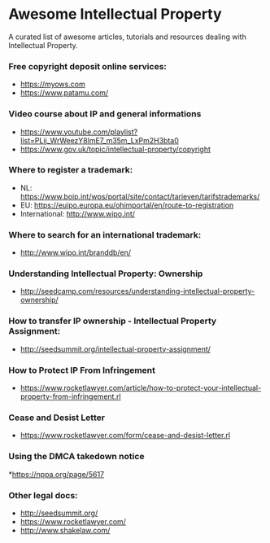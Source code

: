 # Awesome Intellectual Property
A curated list of awesome articles, tutorials and resources dealing with Intellectual Property.

### Free copyright deposit online services:
* https://myows.com
* https://www.patamu.com/

### Video course about IP and general informations
* https://www.youtube.com/playlist?list=PLij_WrWeezY8lmE7_m35m_LxPm2H3bta0
* https://www.gov.uk/topic/intellectual-property/copyright

### Where to register a trademark:

* NL: https://www.boip.int/wps/portal/site/contact/tarieven/tarifstrademarks/
* EU: https://euipo.europa.eu/ohimportal/en/route-to-registration
* International: http://www.wipo.int/

### Where to search for an international trademark:
* http://www.wipo.int/branddb/en/

### Understanding Intellectual Property: Ownership
* http://seedcamp.com/resources/understanding-intellectual-property-ownership/

### How to transfer IP ownership - Intellectual Property Assignment:
* http://seedsummit.org/intellectual-property-assignment/

### How to Protect IP From Infringement
* https://www.rocketlawyer.com/article/how-to-protect-your-intellectual-property-from-infringement.rl

### Cease and Desist Letter
* https://www.rocketlawyer.com/form/cease-and-desist-letter.rl

### Using the DMCA takedown notice
*https://nppa.org/page/5617


### Other legal docs:
* http://seedsummit.org/
* https://www.rocketlawyer.com/
* http://www.shakelaw.com/
